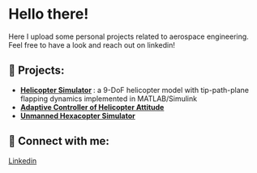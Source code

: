 
# Hello there! 

Here I upload some personal projects related to aerospace engineering.\
Feel free to have a look and reach out on linkedin!
  
## 🚀 Projects:

- <b> [Helicopter Simulator](https://github.com/Fsessini/hermes) </b>: a 9-DoF helicopter model with tip-path-plane flapping dynamics implemented in MATLAB/Simulink
- <b> [Adaptive Controller of Helicopter Attitude](https://github.com/Fsessini/) </b>
- <b> [Unmanned Hexacopter Simulator](https://github.com/Fsessini/) </b>


## 🤳 Connect with me:

[Linkedin](https://www.linkedin.com/in/francesco-sessini)
